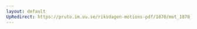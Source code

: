 ```yaml
---
layout: default
UpRedirect: https://pruto.im.uu.se/riksdagen-motions-pdf/1870/mot_1870__ak__213.pdf
---
```

